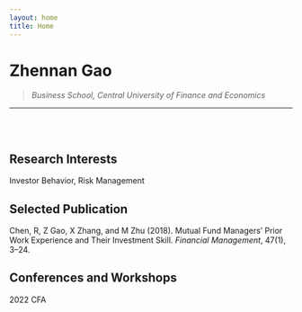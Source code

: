 ```yaml
---
layout: home
title: Home
---
```



# Zhennan Gao
>*Business School, Central University of Finance and Economics*
---    
<br />  
<br />  

## Research Interests

Investor Behavior, Risk Management

## Selected Publication
Chen, R, Z Gao, X Zhang, and M Zhu (2018). Mutual Fund Managers’ Prior Work Experience and Their Investment Skill. *Financial Management*, 47(1), 3–24.

## Conferences and Workshops
2022 CFA


